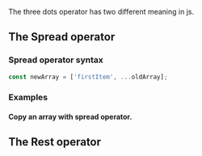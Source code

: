 The three dots operator has two different meaning in js. 

## The Spread operator

### Spread operator syntax
```js
const newArray = ['firstItem', ...oldArray];
```

### Examples
#### Copy an array with spread operator.


## The Rest operator